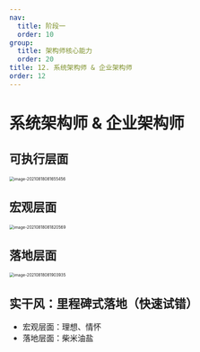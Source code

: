 ```yaml
---
nav:
  title: 阶段一
  order: 10
group:
  title: 架构师核心能力
  order: 20
title: 12. 系统架构师 & 企业架构师
order: 12
---
```


# 系统架构师 & 企业架构师

## 可执行层面

 

<img src="https://wsk-mweb.oss-cn-hangzhou.aliyuncs.com/ipic/2021-08-18-001659.png" alt="image-20210818081655456" style="zoom:50%;" />

## 宏观层面

<img src="https://wsk-mweb.oss-cn-hangzhou.aliyuncs.com/ipic/2021-08-18-001825.png" alt="image-20210818081820569" style="zoom:50%;" />

## 落地层面

<img src="https://wsk-mweb.oss-cn-hangzhou.aliyuncs.com/ipic/2021-08-18-001910.png" alt="image-20210818081903935" style="zoom:50%;" />

## 实干风：里程碑式落地（快速试错）

- 宏观层面：理想、情怀
- 落地层面：柴米油盐